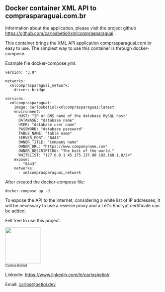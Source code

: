 ## Docker container XML API to comprasparaguai.com.br

Information about the application, please visit the project github https://github.com/carlosbetiol/xmlcomprasparaguai .

This container brings the XML API application comprasparaguai.com.br easy to use. The simplest way to use this container is through docker-compose. 

Example file docker-compose.yml: 

```
version: "3.9"

networks:
  xmlcomprasparaguai_network:
    driver: bridge

services:
  xmlcomprasparaguai:
    image: carlosbetiol/xmlcomprasparaguai:latest
    environment:
      HOST: "IP or DNS name of the database MySQL host"
      DATABASE: "database name"
      USER: "database user name"
      PASSWORD: "database password"
      TABLE_NAME: "table name"
      SERVER_PORT: "8443"
      OWNER_TITLE: "Company name"
      OWNER_URL: "https://www.companyname.com"
      OWNER_DESCRIPTION: "The best of the world."
      WHITELIST: "127.0.0.1 45.175.137.80 192.168.1.0/24"
    expose:
      - "8443"
    networks:
      - xmlcomprasparaguai_network

```

After created the docker-compose file:

```
docker-compose up -d
```



To expose the API to the internet, considering a white list of IP addresses, it will be necessary to use a reverse proxy and a Let's Encrypt certificate can be added. 

Fell free to use this project.



[<img src="https://avatars.githubusercontent.com/carlosbetiol" width=115><br><sub>Carlos Betiol</sub>](https://github.com/carlosbetiol)

Linkedin: https://www.linkedin.com/in/carlosbetiol/

Email: carlos@betiol.dev

